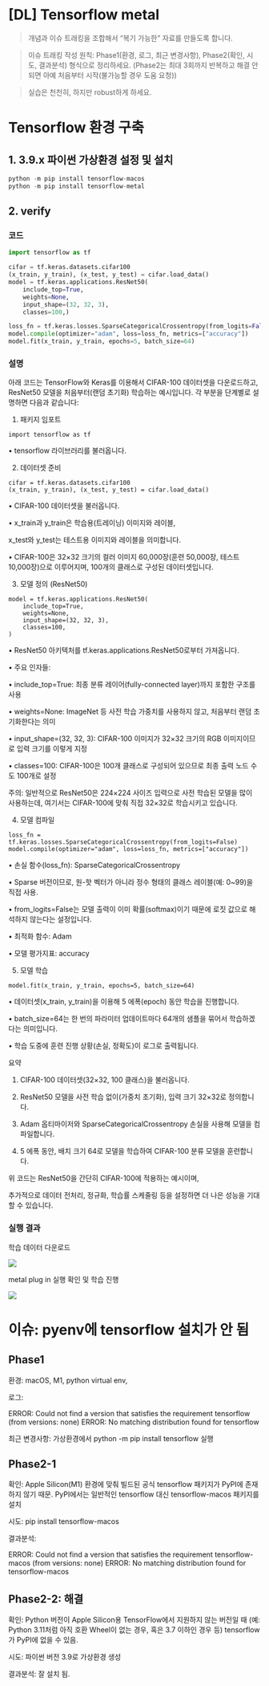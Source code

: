 # [DL] Tensorflow metal



> 개념과 이슈 트래킹을 조합해서 “복기 가능한” 자료를 만들도록 합니다.

> 이슈 트래킹 작성 원칙: Phase1(환경, 로그, 최근 변경사항), Phase2(확인, 시도, 결과분석) 형식으로 정리하세요. (Phase2는 최대 3회까지 반복하고 해결 안 되면 아예 처음부터 시작(불가능할 경우 도움 요청))

> 실습은 천천히, 하지만 robust하게 하세요. 



# Tensorflow 환경 구축

## 1. 3.9.x 파이썬 가상환경 설정 및 설치

```python
python -m pip install tensorflow-macos
python -m pip install tensorflow-metal
```

## 2. verify

### 코드

```python
import tensorflow as tf

cifar = tf.keras.datasets.cifar100
(x_train, y_train), (x_test, y_test) = cifar.load_data()
model = tf.keras.applications.ResNet50(
    include_top=True,
    weights=None,
    input_shape=(32, 32, 3),
    classes=100,)

loss_fn = tf.keras.losses.SparseCategoricalCrossentropy(from_logits=False)
model.compile(optimizer="adam", loss=loss_fn, metrics=["accuracy"])
model.fit(x_train, y_train, epochs=5, batch_size=64)
```

### 설명

아래 코드는 TensorFlow와 Keras를 이용해서 CIFAR-100 데이터셋을 다운로드하고, ResNet50 모델을 처음부터(랜덤 초기화) 학습하는 예시입니다. 각 부분을 단계별로 설명하면 다음과 같습니다:

1. 패키지 임포트

```plain text
import tensorflow as tf
```

•	tensorflow 라이브러리를 불러옵니다.

2. 데이터셋 준비

```plain text
cifar = tf.keras.datasets.cifar100
(x_train, y_train), (x_test, y_test) = cifar.load_data()
```

•	CIFAR-100 데이터셋을 불러옵니다.

•	x_train과 y_train은 학습용(트레이닝) 이미지와 레이블,

x_test와 y_test는 테스트용 이미지와 레이블을 의미합니다.

•	CIFAR-100은 32×32 크기의 컬러 이미지 60,000장(훈련 50,000장, 테스트 10,000장)으로 이루어지며, 100개의 클래스로 구성된 데이터셋입니다.

3. 모델 정의 (ResNet50)

```plain text
model = tf.keras.applications.ResNet50(
    include_top=True,
    weights=None,
    input_shape=(32, 32, 3),
    classes=100,
)
```

•	ResNet50 아키텍처를 tf.keras.applications.ResNet50로부터 가져옵니다.

•	주요 인자들:

•	include_top=True: 최종 분류 레이어(fully-connected layer)까지 포함한 구조를 사용

•	weights=None: ImageNet 등 사전 학습 가중치를 사용하지 않고, 처음부터 랜덤 초기화한다는 의미

•	input_shape=(32, 32, 3): CIFAR-100 이미지가 32×32 크기의 RGB 이미지이므로 입력 크기를 이렇게 지정

•	classes=100: CIFAR-100은 100개 클래스로 구성되어 있으므로 최종 출력 노드 수도 100개로 설정

주의: 일반적으로 ResNet50은 224×224 사이즈 입력으로 사전 학습된 모델을 많이 사용하는데, 여기서는 CIFAR-100에 맞춰 직접 32×32로 학습시키고 있습니다.

4. 모델 컴파일

```plain text
loss_fn = tf.keras.losses.SparseCategoricalCrossentropy(from_logits=False)
model.compile(optimizer="adam", loss=loss_fn, metrics=["accuracy"])
```

•	손실 함수(loss_fn): SparseCategoricalCrossentropy

•	Sparse 버전이므로, 원-핫 벡터가 아니라 정수 형태의 클래스 레이블(예: 0~99)을 직접 사용.

•	from_logits=False는 모델 출력이 이미 확률(softmax)이기 때문에 로짓 값으로 해석하지 않는다는 설정입니다.

•	최적화 함수: Adam

•	모델 평가지표: accuracy

5. 모델 학습

```plain text
model.fit(x_train, y_train, epochs=5, batch_size=64)
```

•	데이터셋(x_train, y_train)을 이용해 5 에폭(epoch) 동안 학습을 진행합니다.

•	batch_size=64는 한 번의 파라미터 업데이트마다 64개의 샘플을 묶어서 학습하겠다는 의미입니다.

•	학습 도중에 훈련 진행 상황(손실, 정확도)이 로그로 출력됩니다.

요약

1.	CIFAR-100 데이터셋(32×32, 100 클래스)을 불러옵니다.

2.	ResNet50 모델을 사전 학습 없이(가중치 초기화), 입력 크기 32×32로 정의합니다.

3.	Adam 옵티마이저와 SparseCategoricalCrossentropy 손실을 사용해 모델을 컴파일합니다.

4.	5 에폭 동안, 배치 크기 64로 모델을 학습하여 CIFAR-100 분류 모델을 훈련합니다.

위 코드는 ResNet50을 간단히 CIFAR-100에 적용하는 예시이며,

추가적으로 데이터 전처리, 정규화, 학습률 스케줄링 등을 설정하면 더 나은 성능을 기대할 수 있습니다.

### 실행 결과

학습 데이터 다운로드

![](https://prod-files-secure.s3.us-west-2.amazonaws.com/a79cc0c1-f77b-45c6-af98-ce249dc64875/5f846457-bdb1-4d02-abc3-43007f914684/Screenshot_2025-03-03_at_11.04.07_PM.png?X-Amz-Algorithm=AWS4-HMAC-SHA256&X-Amz-Content-Sha256=UNSIGNED-PAYLOAD&X-Amz-Credential=ASIAZI2LB466UZQ5DAHG%2F20250314%2Fus-west-2%2Fs3%2Faws4_request&X-Amz-Date=20250314T003548Z&X-Amz-Expires=3600&X-Amz-Security-Token=IQoJb3JpZ2luX2VjEJn%2F%2F%2F%2F%2F%2F%2F%2F%2F%2FwEaCXVzLXdlc3QtMiJHMEUCIQCk1dSPADghiI4CuNhC%2BL2fsjm%2BJ6GmOy0aN4tVgB6vogIgSgkC0R9eAPcA7lksnFeHDSTa%2FHLvwsxkia5AM7%2B3T7YqiAQI4f%2F%2F%2F%2F%2F%2F%2F%2F%2F%2FARAAGgw2Mzc0MjMxODM4MDUiDFzACjymASkl2sjHUircA793dME1sKUHDj7PKdnBfT5rXP1Hb6tnL3Bwo2mKjCRgxSohrWILTVku4OlXx6phlLE60oDh3bt6hzFKdx3de5cSMt9MY4wngVn6ihHBGnuP%2FO5vrDYAvHwj6Fw23fRqhfCtxsYB0C4PTd1N4HAOO7goOx42A2b9O3gYaFfzjwR00X49rQuATzP7GPF%2B8hrtg4b4SMCJyPIUJbwjGVSec%2BRgTQHjkSOIv0Zr9J48X%2FuTFWZqQCBoiMhpy9nmdH%2Fz8SA9CK3%2FAy0RevpvM2qXNNmQJLTXuFgXohGciY2uKc8yrsB64dC0KYoC6WoJdg5yLotdAHcfCcl53JjyUdgq5CI16LuofQl%2B4OPgcoiXy9xS15%2BQ2i9Ugwp5tiOU7OHpv4SXAVGTY5jrTpcTQ3EjejU572Q59o%2FaJ5PhdyMrW0I3dS13OxolmNAXzoixoGH%2FdvPzNeCHeIGl4pK8tiWKf7CJa7q7af9ClTPyZzBelHw1EPZnoFlLiKEeKbdnXmX6bQsrzW3gjQMukREZsj1gZi3vvQ%2FYhvyL10kVO6R4i7b5gmB3Y4LAOGT%2BZZ5fWCF0ndMB9TOoc%2FprGxGrWkVq292du7r0ZEeo190r9vICA2DJPRPoR3xrfH%2FNVY%2B7MKvuzb4GOqUBT56a6IC9wjtPPrbviaYZNoMb%2FMi%2BZi%2Bb8kaSN7b1Kj%2F9GrlOQWxgGbrlMc4kwZl%2FY5d%2BVTTehIOJTEIU98G74kRf953r5lKyFn8SKuhBKznmkKwvxpvkoAW%2Be2EtikujXotoLrksqPhpueoowNRrnA3g2QNm4ThaZmZDzwn6SgKQXA%2FSucc4Djjk5WdZq317K6xv37XP8NYqqlwtSo9ERqG2aN%2F7&X-Amz-Signature=a82e7748a357250bdaf3db514afcfbd28e2481ca3b2187a8364220a3a85ed70e&X-Amz-SignedHeaders=host&x-id=GetObject)

metal plug in 실행 확인 및 학습 진행

![](https://prod-files-secure.s3.us-west-2.amazonaws.com/a79cc0c1-f77b-45c6-af98-ce249dc64875/30e809d3-ade8-4866-ac41-fd1574d85dae/Screenshot_2025-03-03_at_11.08.27_PM.png?X-Amz-Algorithm=AWS4-HMAC-SHA256&X-Amz-Content-Sha256=UNSIGNED-PAYLOAD&X-Amz-Credential=ASIAZI2LB466UZQ5DAHG%2F20250314%2Fus-west-2%2Fs3%2Faws4_request&X-Amz-Date=20250314T003548Z&X-Amz-Expires=3600&X-Amz-Security-Token=IQoJb3JpZ2luX2VjEJn%2F%2F%2F%2F%2F%2F%2F%2F%2F%2FwEaCXVzLXdlc3QtMiJHMEUCIQCk1dSPADghiI4CuNhC%2BL2fsjm%2BJ6GmOy0aN4tVgB6vogIgSgkC0R9eAPcA7lksnFeHDSTa%2FHLvwsxkia5AM7%2B3T7YqiAQI4f%2F%2F%2F%2F%2F%2F%2F%2F%2F%2FARAAGgw2Mzc0MjMxODM4MDUiDFzACjymASkl2sjHUircA793dME1sKUHDj7PKdnBfT5rXP1Hb6tnL3Bwo2mKjCRgxSohrWILTVku4OlXx6phlLE60oDh3bt6hzFKdx3de5cSMt9MY4wngVn6ihHBGnuP%2FO5vrDYAvHwj6Fw23fRqhfCtxsYB0C4PTd1N4HAOO7goOx42A2b9O3gYaFfzjwR00X49rQuATzP7GPF%2B8hrtg4b4SMCJyPIUJbwjGVSec%2BRgTQHjkSOIv0Zr9J48X%2FuTFWZqQCBoiMhpy9nmdH%2Fz8SA9CK3%2FAy0RevpvM2qXNNmQJLTXuFgXohGciY2uKc8yrsB64dC0KYoC6WoJdg5yLotdAHcfCcl53JjyUdgq5CI16LuofQl%2B4OPgcoiXy9xS15%2BQ2i9Ugwp5tiOU7OHpv4SXAVGTY5jrTpcTQ3EjejU572Q59o%2FaJ5PhdyMrW0I3dS13OxolmNAXzoixoGH%2FdvPzNeCHeIGl4pK8tiWKf7CJa7q7af9ClTPyZzBelHw1EPZnoFlLiKEeKbdnXmX6bQsrzW3gjQMukREZsj1gZi3vvQ%2FYhvyL10kVO6R4i7b5gmB3Y4LAOGT%2BZZ5fWCF0ndMB9TOoc%2FprGxGrWkVq292du7r0ZEeo190r9vICA2DJPRPoR3xrfH%2FNVY%2B7MKvuzb4GOqUBT56a6IC9wjtPPrbviaYZNoMb%2FMi%2BZi%2Bb8kaSN7b1Kj%2F9GrlOQWxgGbrlMc4kwZl%2FY5d%2BVTTehIOJTEIU98G74kRf953r5lKyFn8SKuhBKznmkKwvxpvkoAW%2Be2EtikujXotoLrksqPhpueoowNRrnA3g2QNm4ThaZmZDzwn6SgKQXA%2FSucc4Djjk5WdZq317K6xv37XP8NYqqlwtSo9ERqG2aN%2F7&X-Amz-Signature=4bcd391daeb743459f6d90bc28e841e523cfffc6cda842ebe938028ddc25387b&X-Amz-SignedHeaders=host&x-id=GetObject)

# 이슈: pyenv에 tensorflow 설치가 안 됨

## Phase1

환경: macOS, M1, python virtual env, 

로그: 

ERROR: Could not find a version that satisfies the requirement tensorflow (from versions: none)
ERROR: No matching distribution found for tensorflow

최근 변경사항: 가상환경에서  python -m pip install tensorflow 실행

## Phase2-1

확인: Apple Silicon(M1) 환경에 맞춰 빌드된 공식 tensorflow 패키지가 PyPI에 존재하지 않기 때문. PyPI에서는 일반적인 tensorflow 대신 tensorflow-macos 패키지를 설치

시도: pip install tensorflow-macos

결과분석:

ERROR: Could not find a version that satisfies the requirement tensorflow-macos (from versions: none)
ERROR: No matching distribution found for tensorflow-macos

## Phase2-2: 해결

확인: Python 버전이 Apple Silicon용 TensorFlow에서 지원하지 않는 버전일 때 (예: Python 3.11처럼 아직 호환 Wheel이 없는 경우, 혹은 3.7 이하인 경우 등) tensorflow가 PyPI에 없을 수 있음.

시도: 파이썬 버전 3.9로 가상환경 생성

결과분석: 잘 설치 됨.



